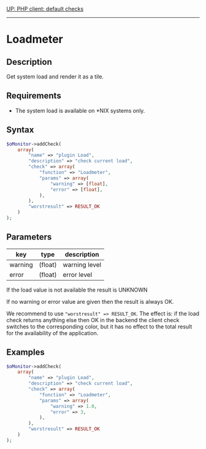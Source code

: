 <style>
	.required{color:#f22;}
	.optional{color:#888;}
</style>

[UP: PHP client: default checks](../client-php-checks.md)

--- 

# Loadmeter #


## Description ##

Get system load and render it as a tile.


## Requirements ##

- The system load is available on \*NIX systems only.


## Syntax ##

```php
$oMonitor->addCheck(
    array(
        "name" => "plugin Load",
        "description" => "check current load",
        "check" => array(
            "function" => "Loadmeter",
            "params" => array(
                "warning" => [float],
                "error" => [float],
            ),
        ),
        "worstresult" => RESULT_OK
    )
);
```


## Parameters ##


| key        | type     | description
|---         |---       |---
|warning     |(float)   | warning level
|error       |(float)   | error level


If the load value is not available the result is UNKNOWN

If no warning or error value are given then the result is always OK.

We recommend to use ```"worstresult" => RESULT_OK```. 
The effect is: if the load check returns anything else then OK in the backend
the client check switches to the corresponding color, but it has no effect to the total 
result for the availability of the application.


## Examples ##

```php
$oMonitor->addCheck(
    array(
        "name" => "plugin Load",
        "description" => "check current load",
        "check" => array(
            "function" => "Loadmeter",
            "params" => array(
                "warning" => 1.0,
                "error" => 3,
            ),
        ),
        "worstresult" => RESULT_OK
    )
);
```
